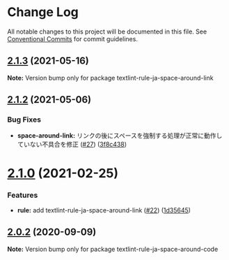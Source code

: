 # Change Log

All notable changes to this project will be documented in this file.
See [Conventional Commits](https://conventionalcommits.org) for commit guidelines.

## [2.1.3](https://github.com/textlint-ja/textlint-rule-preset-ja-spacing/compare/v2.1.2...v2.1.3) (2021-05-16)

**Note:** Version bump only for package textlint-rule-ja-space-around-link





## [2.1.2](https://github.com/textlint-ja/textlint-rule-preset-ja-spacing/compare/v2.1.1...v2.1.2) (2021-05-06)


### Bug Fixes

* **space-around-link:** リンクの後にスペースを強制する処理が正常に動作していない不具合を修正 ([#27](https://github.com/textlint-ja/textlint-rule-preset-ja-spacing/issues/27)) ([3f8c438](https://github.com/textlint-ja/textlint-rule-preset-ja-spacing/commit/3f8c438a7c6d3014133729c151e820d8dd6bc69b))





# [2.1.0](https://github.com/textlint-ja/textlint-rule-preset-ja-spacing/compare/v2.0.2...v2.1.0) (2021-02-25)


### Features

* **rule:** add textlint-rule-ja-space-around-link ([#22](https://github.com/textlint-ja/textlint-rule-preset-ja-spacing/issues/22)) ([1d35645](https://github.com/textlint-ja/textlint-rule-preset-ja-spacing/commit/1d35645daf3e5be186a4cedb3b96ae172e0a28c8))





## [2.0.2](https://github.com/textlint-ja/textlint-rule-preset-ja-spacing/compare/v2.0.1...v2.0.2) (2020-09-09)

**Note:** Version bump only for package textlint-rule-ja-space-around-code
